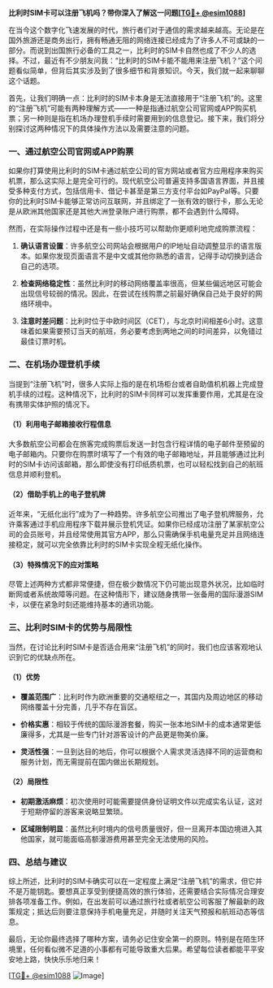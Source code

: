 **比利时SIM卡可以注册飞机吗？带你深入了解这一问题[[TG💪+ @esim1088](https://t.me/s/esim1088)]**

在当今这个数字化飞速发展的时代，旅行者们对于通信的需求越来越高。无论是在国外旅游还是商务出行，拥有畅通无阻的网络连接已经成为了许多人不可或缺的一部分。而说到出国旅行必备的工具之一，比利时的SIM卡自然也成了不少人的选择。不过，最近有不少朋友问我：“比利时的SIM卡能不能用来注册飞机？”这个问题看似简单，但背后其实涉及到了很多细节和背景知识。今天，我们就一起来聊聊这个话题。

首先，让我们明确一点：比利时的SIM卡本身是无法直接用于“注册飞机”的。这里的“注册飞机”可能有两种理解方式——一种是指通过航空公司官网或APP购买机票；另一种则是指在机场办理登机手续时需要用到的信息登记。接下来，我们将分别探讨这两种情况下的具体操作方法以及需要注意的问题。

### 一、通过航空公司官网或APP购票

如果你打算使用比利时的SIM卡通过航空公司的官方网站或者官方应用程序来购买机票，那么这实际上是完全可行的。现代航空公司普遍支持多国语言界面，并且接受多种支付方式，包括信用卡、借记卡甚至是第三方支付平台如PayPal等。只要你的比利时SIM卡能够正常访问互联网，并且绑定了一张有效的银行卡，那么无论是从欧洲其他国家还是其他大洲登录账户进行购票，都不会遇到什么障碍。

然而，在实际操作过程中还是有一些小技巧可以帮助你更顺利地完成购票流程：

1. **确认语言设置**：许多航空公司网站会根据用户的IP地址自动调整显示的语言版本。如果你发现页面语言不是中文或其他你熟悉的语言，记得手动切换到适合自己的选项。
   
2. **检查网络稳定性**：虽然比利时的移动网络覆盖率很高，但某些偏远地区可能会出现信号较弱的情况。因此，在尝试在线购票之前最好确保自己处于良好的网络环境中。
    
3. **注意时差问题**：比利时位于中欧时间区（CET），与北京时间相差6小时。这意味着如果需要预订当天的航班，务必要考虑到两地之间的时间差异，以免错过最佳订票时机。

### 二、在机场办理登机手续

当提到“注册飞机”时，很多人实际上指的是在机场柜台或者自助值机机器上完成登机手续的过程。这种情况下，比利时的SIM卡同样可以发挥重要作用，尤其是在没有携带实体护照的情况下。

#### （1）利用电子邮箱接收行程信息

大多数航空公司都会在旅客完成购票后发送一封包含行程详情的电子邮件至预留的电子邮箱内。只要你在购票时填写了一个有效的电子邮箱地址，并且能够通过比利时的SIM卡访问该邮箱，那么即使没有打印纸质机票，也可以轻松找到自己的航班信息并顺利登机。

#### （2）借助手机上的电子登机牌

近年来，“无纸化出行”成为了一种趋势。许多航空公司推出了电子登机牌服务，允许乘客通过手机应用程序下载并展示登机凭证。如果你已经成功注册了某家航空公司的会员账号，并且经常使用其官方APP，那么只需确保手机电量充足并且网络连接稳定，就可以完全依靠比利时的SIM卡实现全程无纸化操作。

#### （3）特殊情况下的应对策略

尽管上述两种方式都非常便捷，但在极少数情况下仍可能出现意外状况，比如临时断网或者系统故障等问题。在这种情形下，建议随身携带一张备用的国际漫游SIM卡，以便在紧急时刻还能维持基本的通讯功能。

### 三、比利时SIM卡的优势与局限性

当然，在讨论比利时SIM卡是否适合用来“注册飞机”的同时，我们也应该客观地认识到它的优缺点所在。

#### （1）优势

- **覆盖范围广**：比利时作为欧洲重要的交通枢纽之一，其国内及周边地区的移动网络覆盖十分完善，几乎不存在盲区。
  
- **价格实惠**：相较于传统的国际漫游套餐，购买一张本地SIM卡的成本通常更低廉得多，尤其是一些专门针对游客设计的产品更是物美价廉。

- **灵活性强**：一旦到达目的地后，你可以根据个人需求灵活选择不同的运营商和服务计划，而无需提前在国内做出长期规划。

#### （2）局限性

- **初期激活麻烦**：初次使用时可能需要提供身份证明文件以完成实名认证，这对于短期停留的游客来说略显繁琐。

- **区域限制明显**：虽然比利时境内的信号质量很好，但一旦离开本国边境进入其他国家，就可能面临高额漫游费用甚至完全无法使用的风险。

### 四、总结与建议

综上所述，比利时的SIM卡确实可以在一定程度上满足“注册飞机”的需求，但它并不是万能钥匙。要想真正享受到便捷高效的旅行体验，还需要结合实际情况合理安排各项准备工作。例如，在出发前可以通过旅行社或者航空公司客服了解最新的政策规定；抵达后则要注意保持手机电量充足，并随时关注天气预报和航班动态等信息。

最后，无论你最终选择了哪种方案，请务必记住安全第一的原则。特别是在陌生环境里，任何看似微不足道的小事都有可能导致重大后果。希望每位读者都能平平安安地上路，快快乐乐地归来！

[[TG💪+ @esim1088](https://t.me/s/esim1088) ![Image](https://i.postimg.cc/4NQfJmqS/Snipaste-2025-05-13-00-14-12.png)]